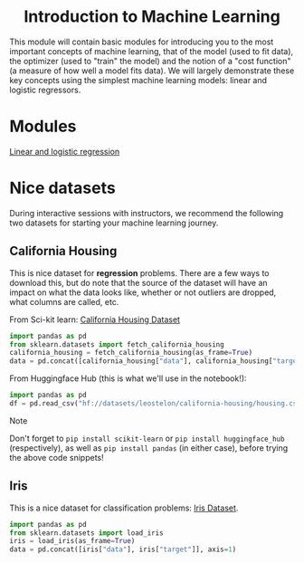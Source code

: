 <div align=center>

# Introduction to Machine Learning

</div>

This module will contain basic modules for introducing you to the most important concepts of machine learning, that of the model (used to fit data), the optimizer (used to "train" the model) and the notion of a "cost function" (a measure of how well a model fits data). We will largely demonstrate these key concepts using the simplest machine learning models: linear and logistic regressors.

# Modules

[Linear and logistic regression](https://colab.research.google.com/github/matthewcarbone/Bootcamp/blob/master/Modules/03_Introduction_to_Machine_Learning/01_Linear_Logistic_Regression.ipynb)

# Nice datasets

During interactive sessions with instructors, we recommend the following two datasets for starting your machine learning journey. 

## California Housing

This is nice dataset for **regression** problems. There are a few ways to download this, but do note that the source of the dataset will have an impact on what the data looks like, whether or not outliers are dropped, what columns are called, etc. 

From Sci-kit learn: [California Housing Dataset](https://inria.github.io/scikit-learn-mooc/python_scripts/datasets_california_housing.html)
```python
import pandas as pd
from sklearn.datasets import fetch_california_housing
california_housing = fetch_california_housing(as_frame=True)
data = pd.concat([california_housing["data"], california_housing["target"]], axis=1)
```

From Huggingface Hub (this is what we'll use in the notebook!):
```python
import pandas as pd
df = pd.read_csv("hf://datasets/leostelon/california-housing/housing.csv")
```

> [!NOTE]
> Don't forget to `pip install scikit-learn` or `pip install huggingface_hub` (respectively), as well as `pip install pandas` (in either case), before trying the above code snippets!

## Iris

This is a nice dataset for classification problems: [Iris Dataset](https://scikit-learn.org/stable/auto_examples/datasets/plot_iris_dataset.html).
```python
import pandas as pd
from sklearn.datasets import load_iris
iris = load_iris(as_frame=True)
data = pd.concat([iris["data"], iris["target"]], axis=1)
```

